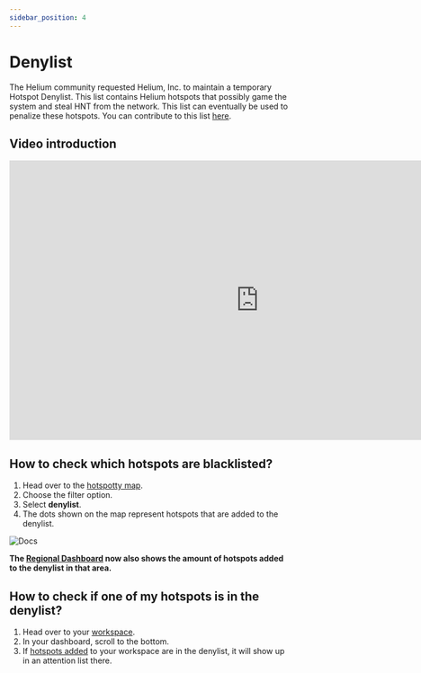 ```yaml
---
sidebar_position: 4
---
```


# Denylist

The Helium community requested Helium, Inc. to maintain a temporary Hotspot Denylist. This list contains Helium hotspots that possibly game the system and steal HNT from the network. This list can eventually be used to penalize these hotspots. You can contribute to this list [here](https://github.com/helium/denylist).

## Video introduction

<div class="videoWrapper">
    <iframe width="885" height="498" src="https://www.youtube.com/embed/4VkaltlEUww" title="YouTube video player" frameborder="0" allow="accelerometer; autoplay; clipboard-write; encrypted-media; gyroscope; picture-in-picture" allowfullscreen></iframe>
</div>

## How to check which hotspots are blacklisted?

1. Head over to the [hotspotty map](https://app.hotspotty.net/hotspots).
2. Choose the filter option.
3. Select **denylist**.
4. The dots shown on the map represent hotspots that are added to the denylist.

![Docs](/img/advanced/denylist-1.png)

**The [Regional Dashboard](/getting-started/understand-your-area-and-account-verification#regional-dashboard) now also shows the amount of hotspots added to the denylist in that area.**

## How to check if one of my hotspots is in the denylist?

1. Head over to your [workspace](https://app.hotspotty.net/workspace/dashboard).
2. In your dashboard, scroll to the bottom.
3. If [hotspots added](../visualize-and-understand/manage-hotspots) to your workspace are in the denylist, it will show up in an attention list there.
